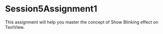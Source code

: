 # Session5Assignment1
This assignment will help you master the concept of Show Blinking effect on TextView.
